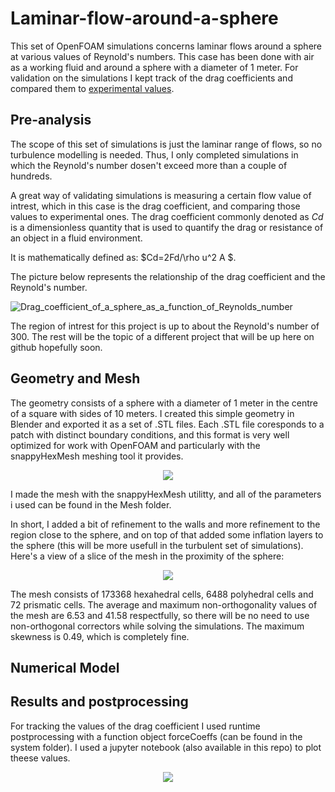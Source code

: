 # Laminar-flow-around-a-sphere

This set of OpenFOAM simulations concerns laminar flows around a sphere at various values of Reynold's numbers. This case has been done with air as a working fluid and around a sphere with a diameter of 1 meter. For validation on the simulations I kept track of the drag coefficients and compared them to [experimental values](https://pages.mtu.edu/~fmorriso/DataCorrelationForSphereDrag2016.pdf). 

## Pre-analysis

The scope of this set of simulations is just the laminar range of flows, so no turbulence modelling is needed. Thus, I only completed simulations in which the Reynold's number dosen't exceed more than a couple of hundreds. 

A great way of validating simulations is measuring a certain flow value of intrest, which in this case is the drag coefficient, and comparing those values to experimental ones. 
The drag coefficient commonly denoted as $Cd$ is a dimensionless quantity that is used to quantify the drag or resistance of an object in a fluid environment.

It is mathematically defined as:
$Cd=2Fd/\rho u^2 A $.

The picture below represents the relationship of the drag coefficient and the Reynold's number.


![Drag_coefficient_of_a_sphere_as_a_function_of_Reynolds_number](https://user-images.githubusercontent.com/84512701/216652882-d4c6538b-f66c-4e6e-9128-afeee3e2c9b4.png)

The region of intrest for this project is up to about the Reynold's number of 300. The rest will be the topic of a different project that will be up here on github hopefully soon. 


## Geometry and Mesh

The geometry consists of a sphere with a diameter of 1 meter in the centre of a square with sides of 10 meters. I created this simple geometry in Blender and exported it as a set of .STL files. Each .STL file coresponds to a patch with distinct boundary conditions, and this format is very well optimized for work with OpenFOAM and particularly with the snappyHexMesh meshing tool it provides.

<p align="center">
  <img src="https://user-images.githubusercontent.com/84512701/216657800-ecafa7f4-00d6-40fa-b3f5-6d4730e16171.png"/>
</p>

I made the mesh with the snappyHexMesh utilitty, and all of the parameters i used can be found in the Mesh folder. 

In short, I added a bit of refinement to the walls and more refinement to the region close to the sphere, and on top of that added some inflation layers to the sphere (this will be more usefull in the turbulent set of simulations). 
Here's a view of a slice of the mesh in the proximity of the sphere:
<p align="center">
  <img src="https://user-images.githubusercontent.com/84512701/216659317-2bde5309-4092-412e-ba88-e1895a9c0e45.png"/>
</p>

The mesh consists of 173368 hexahedral cells, 6488 polyhedral cells and 72 prismatic cells. The average and maximum non-orthogonality values of the mesh are 6.53 and 41.58 respectfully, so there will be no need to use non-orthogonal correctors while solving the simulations. The maximum skewness is 0.49, which is completely fine. 

## Numerical Model





## Results and postprocessing

For tracking the values of the drag coefficient I used runtime postprocessing with a function object forceCoeffs (can be found in the system folder). I used a jupyter notebook (also available in this repo) to plot theese values.

<p align="center">
    <img src="https://user-images.githubusercontent.com/84512701/216769247-eec82cc9-587b-491a-97a1-283813b7427d.png"/>
</p>

